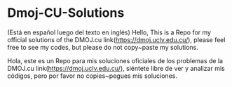 # Dmoj-CU-Solutions

(Está en español luego del texto en inglés)
Hello, This is a Repo for my official solutions of the DMOJ.cu link(https://dmoj.uclv.edu.cu/), please feel free to see my codes, but please do not copy~paste my solutions. 

Hola, este es un Repo para mis soluciones oficiales de los problemas de la DMOJ.cu link(https://dmoj.uclv.edu.cu/), siéntete libre de ver y analizar mis códigos, pero por favor no copies~pegues mis soluciones.
